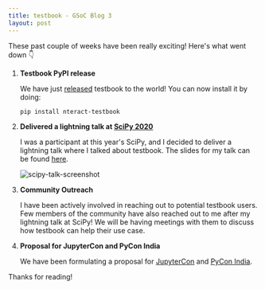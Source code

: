 ```yaml
---
title: testbook - GSoC Blog 3
layout: post
---
```


These past couple of weeks have been really exciting! Here's what went down 👇

1. **Testbook PyPI release**

   We have just [released](https://pypi.org/project/nteract-testbook/) testbook to the world! You can now install it by doing:

   ```bash
   pip install nteract-testbook
   ```

2. **Delivered a lightning talk at [SciPy 2020](https://www.scipy2020.scipy.org/)**

   I was a participant at this year's SciPy, and I decided to deliver a lightning talk where I talked about testbook. The slides for my talk can be found [here](https://speakerdeck.com/rohitsanj/testbook-unit-test-your-jupyter-notebooks).

   ![scipy-talk-screenshot](https://i.imgur.com/7hPCXP4.png)

3. **Community Outreach**

   I have been actively involved in reaching out to potential testbook users. Few members of the community have also reached out to me after my lightning talk at SciPy!
   We will be having meetings with them to discuss how testbook can help their use case.

4. **Proposal for JupyterCon and PyCon India**

   We have been formulating a proposal for [JupyterCon](https://jupytercon.com/) and [PyCon India](https://in.pycon.org/2020/).

Thanks for reading!
